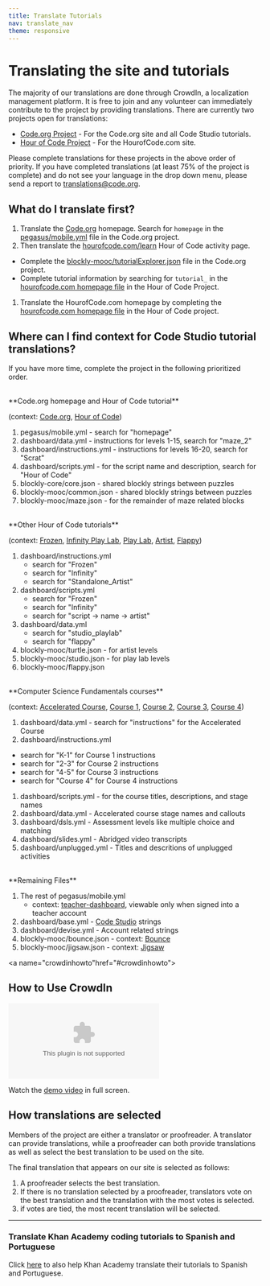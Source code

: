 ```yaml
---
title: Translate Tutorials
nav: translate_nav
theme: responsive
---
```


# Translating the site and tutorials
The majority of our translations are done through CrowdIn, a localization management platform. It is free to join and any volunteer can immediately contribute to the project by providing translations. There are currently two projects open for translations:

* [Code.org Project](https://crowdin.com/project/codeorg) - For the Code.org site and all Code Studio tutorials.
* [Hour of Code Project](https://crowdin.com/project/hour-of-code) - For the HourofCode.com site.


Please complete translations for these projects in the above order of priority. If you have completed translations (at least 75% of the project is complete) and do not see your language in the drop down menu, please send a report to translations@code.org.

## What do I translate first?
1. Translate the [Code.org](/) homepage. Search for `homepage` in the [pegasus/mobile.yml](https://crowdin.com/translate/codeorg/56/enus-es#q=homepage) file in the Code.org project.
1. Then translate the [hourofcode.com/learn](https://hourofcode.com/learn) Hour of Code activity page.
  * Complete the [blockly-mooc/tutorialExplorer.json](https://crowdin.com/translate/codeorg/546/enus-es) file in the Code.org project.
  * Complete tutorial information by searching for `tutorial_` in the [hourofcode.com homepage file](https://crowdin.com/translate/hour-of-code/433/en-es#q=tutorial_) in the Hour of Code Project.
1. Translate the HourofCode.com homepage by completing the [hourofcode.com homepage file](https://crowdin.com/translate/hour-of-code/433/en-es#q=tutorial_) in the Hour of Code project.


## Where can I find context for Code Studio tutorial translations?
If you have more time, complete the project in the following prioritized order.

<br/>
**Code.org homepage and Hour of Code tutorial**

(context: [Code.org](https://code.org), [Hour of Code](https://studio.code.org/hoc/1))

1. pegasus/mobile.yml - search for "homepage"
1. dashboard/data.yml - instructions for levels 1-15, search for "maze\_2"
1. dashboard/instructions.yml - instructions for levels 16-20, search for "Scrat"
1. dashboard/scripts.yml - for the script name and description, search for "Hour of Code"
1. blockly-core/core.json - shared blockly strings between puzzles
1. blockly-mooc/common.json - shared blockly strings between puzzles
1. blockly-mooc/maze.json - for the remainder of maze related blocks

<br/>
**Other Hour of Code tutorials**

(context: [Frozen](https://studio.code.org/s/frozen), [Infinity Play Lab](https://studio.code.org/s/infinity), [Play Lab](https://studio.code.org/s/playlab), [Artist](https://studio.code.org/s/artist), [Flappy](https://studio.code.org/s/flappy))

1. dashboard/instructions.yml
	* search for "Frozen"
	* search for "Infinity"
	* search for "Standalone_Artist"
1. dashboard/scripts.yml
	* search for "Frozen"
	* search for "Infinity"
	* search for "script -> name -> artist"
1. dashboard/data.yml
	* search for "studio_playlab"
	* search for "flappy"
1. blockly-mooc/turtle.json - for artist levels
1. blockly-mooc/studio.json - for play lab levels
1. blockly-mooc/flappy.json

<br/>
**Computer Science Fundamentals courses**

(context: [Accelerated Course](https://studio.code.org/s/20-hour), [Course 1](https://studio.code.org/s/course1), [Course 2](https://studio.code.org/s/course2), [Course 3](https://studio.code.org/s/course3), [Course 4](https://studio.code.org/s/course4))

1. dashboard/data.yml - search for "instructions" for the Accelerated Course
1. dashboard/instructions.yml
 * search for "K-1" for Course 1 instructions
 * search for "2-3" for Course 2 instructions
 * search for "4-5" for Course 3 instructions
 * search for "Course 4" for Course 4 instructions
1. dashboard/scripts.yml - for the course titles, descriptions, and stage names
1. dashboard/data.yml - Accelerated course stage names and callouts
1. dashboard/dsls.yml - Assessment levels like multiple choice and matching
1. dashboard/slides.yml - Abridged video transcripts
1. dashboard/unplugged.yml - Titles and descritions of unplugged activities

<br/>
**Remaining Files**

1. The rest of pegasus/mobile.yml
	* context: [teacher-dashboard](https://code.org/teacher-dashboard), viewable only when signed into a teacher account
1. dashboard/base.yml - [Code Studio](https://studio.code.org) strings
1. dashboard/devise.yml - Account related strings
1. blockly-mooc/bounce.json - context: [Bounce](https://studio.code.org/s/course3/lessons/15/levels/1)
1. blockly-mooc/jigsaw.json - context: [Jigsaw](https://studio.code.org/s/course1/lessons/3/levels/1)

<a name="crowdinhowto"href="#crowdinhowto"></a>
## How to Use CrowdIn

<embed src="/files/crowdin.swf" style="max-width: 100%; max-height: 550px;"/>

Watch the [demo video](/files/crowdin.swf) in full screen.

## How translations are selected

Members of the project are either a translator or proofreader. A translator can provide translations, while a proofreader can both provide translations as well as select the best translation to be used on the site.

The final translation that appears on our site is selected as follows:

1. A proofreader selects the best translation.
2. If there is no translation selected by a proofreader, translators vote on the best translation and the translation with the most votes is selected.
3. if votes are tied, the most recent translation will be selected.



---

### Translate Khan Academy coding tutorials to Spanish and Portuguese
Click [here](http://cs-blog.khanacademy.org/2013/10/ayuda-traducir-nuestro-curriculo-en.html) to also help Khan Academy translate their tutorials to Spanish and Portuguese.

